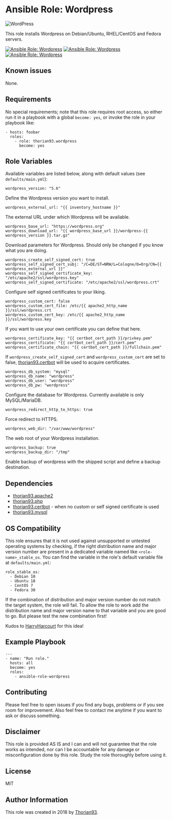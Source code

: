 # Ansible Role: Wordpress

<img src="https://img.shields.io/badge/-WordPress-%2321759B?style=for-the-badge&logo=WordPress" alt="WordPress">

This role installs Wordpress on Debian/Ubuntu, RHEL/CentOS and Fedora servers.

[![Ansible Role: Wordpress](https://img.shields.io/ansible/role/55150?style=flat-square)](https://galaxy.ansible.com/thorian93/wordpress)
[![Ansible Role: Wordpress](https://img.shields.io/ansible/quality/55150?style=flat-square)](https://galaxy.ansible.com/thorian93/wordpress)
[![Ansible Role: Wordpress](https://img.shields.io/ansible/role/d/55150?style=flat-square)](https://galaxy.ansible.com/thorian93/wordpress)

## Known issues

None.

## Requirements

No special requirements; note that this role requires root access, so either run it in a playbook with a global `become: yes`, or invoke the role in your playbook like:

    - hosts: foobar
      roles:
        - role: thorian93.wordpress
          become: yes

## Role Variables

Available variables are listed below, along with default values (see `defaults/main.yml`):

    wordpress_version: "5.6"

Define the Wordpress version you want to install.

    wordpress_external_url: "{{ inventory_hostname }}"

The external URL under which Wordpress will be available.

    wordpress_base_url: "https://wordpress.org"
    wordpress_download_url: "{{ wordpress_base_url }}/wordpress-{{ wordpress_version }}.tar.gz"


Download parameters for Wordpress. Should only be changed if you know what you are doing.

    wordpress_create_self_signed_cert: true
    wordpress_self_signed_cert_subj: "/C=DE/ST=NRW/L=Cologne/O=Org/CN={{ wordpress_external_url }}"
    wordpress_self_signed_certificate_key: "/etc/apache2/ssl/wordpress.key"
    wordpress_self_signed_certificate: "/etc/apache2/ssl/wordpress.crt"

Configure self signed certificates to your liking.

    wordpress_custom_cert: false
    wordpress_custom_cert_file: /etc/{{ apache2_http_name }}/ssl/wordpress.crt
    wordpress_custom_cert_key: /etc/{{ apache2_http_name }}/ssl/wordpress.key

If you want to use your own certificate you can define that here.

    wordpress_certificate_key: "{{ certbot_cert_path }}/privkey.pem"
    wordpress_certificate: "{{ certbot_cert_path }}/cert.pem"
    wordpress_certificate_chain: "{{ certbot_cert_path }}/fullchain.pem"

If `wordpress_create_self_signed_cert` and `wordpress_custom_cert` are set to false, [thorian93.certbot](https://galaxy.ansible.com/thorian93/certbot) will be used to acquire certificates.

    wordpress_db_system: "mysql"
    wordpress_db_name: "wordpress"
    wordpress_db_user: "wordpress"
    wordpress_db_pw: "wordpress"

Configure the database for Wordpress. Currently available is only MySQL/MariaDB.

    wordpress_redirect_http_to_https: true

Force redirect to HTTPS.

    wordpress_web_dir: "/var/www/wordpress"

The web root of your Wordpress installation.

    wordpress_backup: true
    wordpress_backup_dir: "/tmp"

Enable backup of wordpress with the shipped script and define a backup destination.

## Dependencies

  - [thorian93.apache2](https://galaxy.ansible.com/thorian93/apache2)
  - [thorian93.php](https://galaxy.ansible.com/thorian93/wordpress)
  - [thorian93.certbot](https://galaxy.ansible.com/thorian93/certbot) - when no custom or self signed certificate is used
  - [thorian93.mysql](https://galaxy.ansible.com/thorian93/mysql)

## OS Compatibility

This role ensures that it is not used against unsupported or untested operating systems by checking, if the right distribution name and major version number are present in a dedicated variable named like `<role-name>_stable_os`. You can find the variable in the role's default variable file at `defaults/main.yml`:

    role_stable_os:
      - Debian 10
      - Ubuntu 18
      - CentOS 7
      - Fedora 30

If the combination of distribution and major version number do not match the target system, the role will fail. To allow the role to work add the distribution name and major version name to that variable and you are good to go. But please test the new combination first!

Kudos to [HarryHarcourt](https://github.com/HarryHarcourt) for this idea!

## Example Playbook

    ---
    - name: "Run role."
      hosts: all
      become: yes
      roles:
        - ansible-role-wordpress

## Contributing

Please feel free to open issues if you find any bugs, problems or if you see room for improvement. Also feel free to contact me anytime if you want to ask or discuss something.

## Disclaimer

This role is provided AS IS and I can and will not guarantee that the role works as intended, nor can I be accountable for any damage or misconfiguration done by this role. Study the role thoroughly before using it.

## License

MIT

## Author Information

This role was created in 2018 by [Thorian93](http://thorian93.de/).
